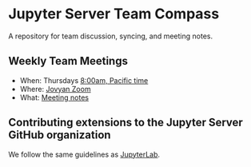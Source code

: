 # Jupyter Server Team Compass

A repository for team discussion, syncing, and meeting notes.

## Weekly Team Meetings

* When: Thursdays [8:00am, Pacific time](https://www.thetimezoneconverter.com/?t=8%3A00%20am&tz=San%20Francisco&)
* Where: [Jovyan Zoom](https://zoom.us/my/jovyan?pwd=c0JZTHlNdS9Sek9vdzR3aTJ4SzFTQT09)
* What: [Meeting notes](https://github.com/jupyter-server/team-compass/issues/57)

## Contributing extensions to the Jupyter Server GitHub organization

We follow the same guidelines as [JupyterLab](https://github.com/jupyterlab/team-compass#contributing-extensions-to-the-jupyterlab-github-organization).
